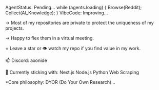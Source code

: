 AgentStatus: Pending...
while (agents.loading) {
    Browse(Reddit);
    Collect(AI_Knowledge);
}
VibeCode: Improving...

-> Most of my repositories are private to protect the uniqueness of my projects.

-> Happy to flex them in a virtual meeting.

⭐ Leave a star or 👁️ watch my repo if you find value in my work.

📫 Discord: axonide

📌 Currently sticking with:
        Next.js
        Node.js
        Python
        Web Scraping

*Core philosophy: DYOR (Do Your Own Research)
..
